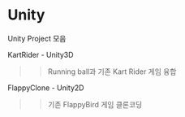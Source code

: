 # Unity
Unity Project 모음

KartRider - Unity3D
>>Running ball과 기존 Kart Rider 게임 융합

FlappyClone - Unity2D
>> 기존 FlappyBird 게임 클론코딩
